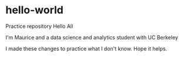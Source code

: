 # hello-world
Practice repository
Hello All

I'm Maurice and a data science and analytics student with UC Berkeley

I made these changes to practice what I don't know. Hope it helps.
